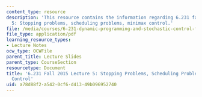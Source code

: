 ```yaml
---
content_type: resource
description: 'This resource contains the information regarding 6.231 fall 2015 lecture
  5: Stopping problems, scheduling problems, minimax control.'
file: /media/courses/6-231-dynamic-programming-and-stochastic-control-fall-2015/a78d88f2a5420cf6d41349b096952740_MIT6_231F15_Lec5.pdf
file_type: application/pdf
learning_resource_types:
- Lecture Notes
ocw_type: OCWFile
parent_title: Lecture Slides
parent_type: CourseSection
resourcetype: Document
title: '6.231 Fall 2015 Lecture 5: Stopping Problems, Scheduling Problems, Minimax
  Control'
uid: a78d88f2-a542-0cf6-d413-49b096952740
---
```

